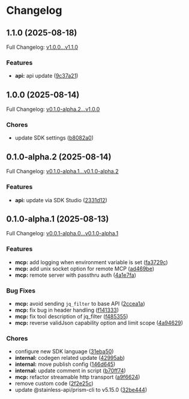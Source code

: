 # Changelog

## 1.1.0 (2025-08-18)

Full Changelog: [v1.0.0...v1.1.0](https://github.com/DayMoonDevelopment/post-for-me-python/compare/v1.0.0...v1.1.0)

### Features

* **api:** api update ([9c37a21](https://github.com/DayMoonDevelopment/post-for-me-python/commit/9c37a21cb008f41f2be8dfff0f9bf6e12d4ba865))

## 1.0.0 (2025-08-14)

Full Changelog: [v0.1.0-alpha.2...v1.0.0](https://github.com/DayMoonDevelopment/post-for-me-python/compare/v0.1.0-alpha.2...v1.0.0)

### Chores

* update SDK settings ([b8082a0](https://github.com/DayMoonDevelopment/post-for-me-python/commit/b8082a090eed686047e8cda9fd4dcfaaf3416b23))

## 0.1.0-alpha.2 (2025-08-14)

Full Changelog: [v0.1.0-alpha.1...v0.1.0-alpha.2](https://github.com/DayMoonDevelopment/post-for-me-python/compare/v0.1.0-alpha.1...v0.1.0-alpha.2)

### Features

* **api:** update via SDK Studio ([2331d12](https://github.com/DayMoonDevelopment/post-for-me-python/commit/2331d12316376fdb84e82636557c69817086503f))

## 0.1.0-alpha.1 (2025-08-13)

Full Changelog: [v0.0.1-alpha.0...v0.1.0-alpha.1](https://github.com/DayMoonDevelopment/post-for-me-python/compare/v0.0.1-alpha.0...v0.1.0-alpha.1)

### Features

* **mcp:** add logging when environment variable is set ([fa3729c](https://github.com/DayMoonDevelopment/post-for-me-python/commit/fa3729cc7dc412da64ab91400c650fde2029ff77))
* **mcp:** add unix socket option for remote MCP ([ad469be](https://github.com/DayMoonDevelopment/post-for-me-python/commit/ad469bed8e16928a828eb71ba7a4f25f85a25964))
* **mcp:** remote server with passthru auth ([4a1e7fa](https://github.com/DayMoonDevelopment/post-for-me-python/commit/4a1e7fa1254405fb350e3cc5643d7cad6bf7025c))


### Bug Fixes

* **mcp:** avoid sending `jq_filter` to base API ([2ccea1a](https://github.com/DayMoonDevelopment/post-for-me-python/commit/2ccea1a536b05eff112d3c497706b7b5b6f2c5f9))
* **mcp:** fix bug in header handling ([f141333](https://github.com/DayMoonDevelopment/post-for-me-python/commit/f14133320050d375f57364c0b5bb6cfacd6bed06))
* **mcp:** fix tool description of jq_filter ([f485355](https://github.com/DayMoonDevelopment/post-for-me-python/commit/f4853557d14c308bbaa601eb41be0b9958b39db3))
* **mcp:** reverse validJson capability option and limit scope ([4a94629](https://github.com/DayMoonDevelopment/post-for-me-python/commit/4a946292e376954b1ffa7e49ebac76bd1377de11))


### Chores

* configure new SDK language ([31eba50](https://github.com/DayMoonDevelopment/post-for-me-python/commit/31eba503379b0175413bfc7508ef48cef614026b))
* **internal:** codegen related update ([42995ab](https://github.com/DayMoonDevelopment/post-for-me-python/commit/42995ab9247b644c924a7bb50f1b5c4f85b588e4))
* **internal:** move publish config ([146d645](https://github.com/DayMoonDevelopment/post-for-me-python/commit/146d645cfd3ef265d1adcc63486896da68196c3f))
* **internal:** update comment in script ([b70ff74](https://github.com/DayMoonDevelopment/post-for-me-python/commit/b70ff74f4651a5c71a2cf74bf9623c0a93aefb39))
* **mcp:** refactor streamable http transport ([a9f6624](https://github.com/DayMoonDevelopment/post-for-me-python/commit/a9f662465981111532a99a7bc0054c93b1d543e4))
* remove custom code ([2f2e25c](https://github.com/DayMoonDevelopment/post-for-me-python/commit/2f2e25c7d7d1aa0761f0420495fe8748ed6b67f6))
* update @stainless-api/prism-cli to v5.15.0 ([32be444](https://github.com/DayMoonDevelopment/post-for-me-python/commit/32be44479fb81de291c4a2dbc62fc35c64f82bc7))

